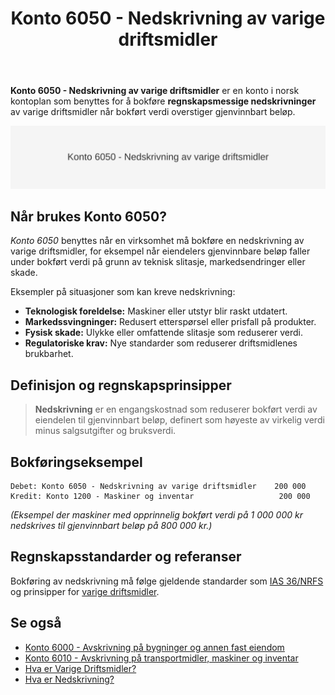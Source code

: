 ﻿---
title: "Konto 6050 - Nedskrivning av varige driftsmidler"
seoTitle: "Konto 6050 | Nedskrivning varige driftsmidler | Kontoplan"
description: "Konto 6050 i kontoplanen brukes ved regnskapsmessig nedskrivning av varige driftsmidler når bokført verdi overstiger gjenvinnbart beløp. Lær kriterier, bokføring og eksempler."
summary: "Kort guide til konto 6050: når nedskrivning av varige driftsmidler bokføres, kriterier og eksempler."
---

**Konto 6050 - Nedskrivning av varige driftsmidler** er en konto i norsk kontoplan som benyttes for å bokføre **regnskapsmessige nedskrivninger** av varige driftsmidler når bokført verdi overstiger gjenvinnbart beløp.

![Illustrasjon av konto 6050 - Nedskrivning av varige driftsmidler](6050-nedskrivning-av-varige-driftsmidler-image.svg)

## Når brukes Konto 6050?

*Konto 6050* benyttes når en virksomhet må bokføre en nedskrivning av varige driftsmidler, for eksempel når eiendelers gjenvinnbare beløp faller under bokført verdi på grunn av teknisk slitasje, markedsendringer eller skade.

Eksempler på situasjoner som kan kreve nedskrivning:

* **Teknologisk foreldelse:** Maskiner eller utstyr blir raskt utdatert.
* **Markedssvingninger:** Redusert etterspørsel eller prisfall på produkter.
* **Fysisk skade:** Ulykke eller omfattende slitasje som reduserer verdi.
* **Regulatoriske krav:** Nye standarder som reduserer driftsmidlenes brukbarhet.

## Definisjon og regnskapsprinsipper

> **Nedskrivning** er en engangskostnad som reduserer bokført verdi av eiendelen til gjenvinnbart beløp, definert som høyeste av virkelig verdi minus salgsutgifter og bruksverdi.

## Bokføringseksempel

```plaintext
Debet: Konto 6050 - Nedskrivning av varige driftsmidler    200 000
Kredit: Konto 1200 - Maskiner og inventar                   200 000
```

*(Eksempel der maskiner med opprinnelig bokført verdi på 1 000 000 kr nedskrives til gjenvinnbart beløp på 800 000 kr.)*

## Regnskapsstandarder og referanser

Bokføring av nedskrivning må følge gjeldende standarder som [IAS 36/NRFS](/blogs/regnskap/hva-er-nedskrivning "Hva er Nedskrivning? Komplett Guide til Nedskrivning av Eiendeler") og prinsipper for [varige driftsmidler](/blogs/regnskap/hva-er-varige-driftsmidler "Hva er Varige Driftsmidler? Komplett Guide til Vurdering og Bokføring").

## Se også

* [Konto 6000 - Avskrivning på bygninger og annen fast eiendom](/blogs/kontoplan/6000-avskrivning-pa-bygninger-og-annen-fast-eiendom "Konto 6000 - Avskrivning på bygninger og annen fast eiendom")
* [Konto 6010 - Avskrivning på transportmidler, maskiner og inventar](/blogs/kontoplan/6010-avskrivning-pa-transportmidler-mask-og-invent "Konto 6010 - Avskrivning på transportmidler, maskiner og inventar")
* [Hva er Varige Driftsmidler?](/blogs/regnskap/hva-er-varige-driftsmidler "Hva er Varige Driftsmidler? Komplett Guide til Vurdering og Bokføring")
* [Hva er Nedskrivning?](/blogs/regnskap/hva-er-nedskrivning "Hva er Nedskrivning? Komplett Guide til Verdifall på Eiendeler")






